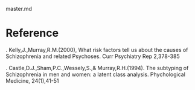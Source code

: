 master.md
# Reference
. Kelly,J.,Murray,R.M.(2000), What risk factors tell us about the causes of Schizophrenia and related Psychoses. Curr Psychiatry Rep 2,378-385

. Castle,D.J.,Sham,P.C.,Wessely,S.,& Murray,R.H.(1994). The subtyping of Schizophrenia in men and women: a latent class analysis. Phychological Medicine, 24(1),41-51
